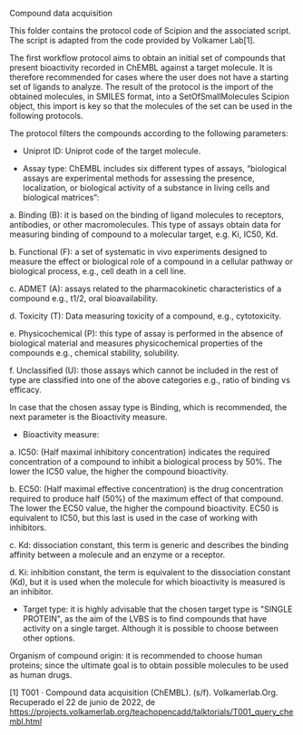 Compound data acquisition

This folder contains the protocol code of Scipion and the associated script. The script is adapted from the code provided by Volkamer Lab[1].

The first workflow protocol aims to obtain an initial set of compounds that present bioactivity recorded in ChEMBL against a target molecule. It is therefore recommended for cases where the user does not have a starting set of ligands to analyze.
The result of the protocol is the import of the obtained molecules, in SMILES format, into a SetOfSmallMolecules Scipion object, this import is key so that the molecules of the set can be used in the following protocols.


The protocol filters the compounds according to the following parameters:
-	Uniprot ID: Uniprot code of the target molecule.

-	Assay type: ChEMBL includes six different types of assays, “biological assays are experimental methods for assessing the presence, localization, or biological activity of a substance in living cells and biological matrices”:

a.	Binding (B): it is based on the binding of ligand molecules to receptors, antibodies, or other macromolecules. This type of assays obtain data for measuring binding of compound to a molecular target, e.g.  Ki, IC50, Kd.

b.	Functional (F): a set of systematic in vivo experiments designed to measure the effect or biological role of a compound in a cellular pathway or biological process, e.g., cell death in a cell line.

c.	ADMET (A): assays related to the pharmacokinetic characteristics of a compound e.g., t1/2, oral bioavailability.

d.	Toxicity (T): Data measuring toxicity of a compound, e.g., cytotoxicity.

e.	Physicochemical (P): this type of assay is performed in the absence of biological material and measures physicochemical properties of the compounds e.g., chemical stability, solubility.

f.	Unclassified (U): those assays which cannot be included in the rest of type are classified into one of the above categories e.g., ratio of binding vs efficacy.

In case that the chosen assay type is Binding, which is recommended, the next parameter is the Bioactivity measure. 

-	Bioactivity measure:
 
a.	IC50: (Half maximal inhibitory concentration) indicates the required concentration of a compound to inhibit a biological process by 50%. The lower the IC50 value, the higher the compound bioactivity. 

b.	EC50: (Half maximal effective concentration) is the drug concentration required to produce half (50%) of the maximum effect of that compound. The lower the EC50 value, the higher the compound bioactivity. EC50 is equivalent to IC50, but this last is used in the case of working with inhibitors.

c.	Kd: dissociation constant, this term is generic and describes the binding affinity between a molecule and an enzyme or a receptor. 

d.	Ki: inhibition constant, the term is equivalent to the dissociation constant (Kd), but it is used when the molecule for which bioactivity is measured is an inhibitor.

-	Target type: it is highly advisable that the chosen target type is "SINGLE PROTEIN", as the aim of the LVBS is to find compounds that have activity on a single target. Although it is possible to choose between other options.

Organism of compound origin: it is recommended to choose human proteins; since the ultimate goal is to obtain possible molecules to be used as human drugs.


[1] T001 · Compound data acquisition (ChEMBL). (s/f). Volkamerlab.Org. Recuperado el 22 de junio de 2022, de https://projects.volkamerlab.org/teachopencadd/talktorials/T001_query_chembl.html

